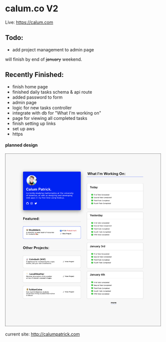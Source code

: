 # calum.co V2

Live: https://calum.com

## Todo:
- add project management to admin page


will finish by end of ~~january~~ weekend.

## Recently Finished:
- finish home page
- finished daily tasks schema & api route
- added password to form
- admin page
- logic for new tasks controller
- integrate with db for "What I'm working on"
- page for viewing all completed tasks
- finish setting up links
- set up aws
- https



#### planned design
![Preview](https://github.com/calumptrck/calumV2/blob/master/calumV2.png)

current site: http://calumpatrick.com
